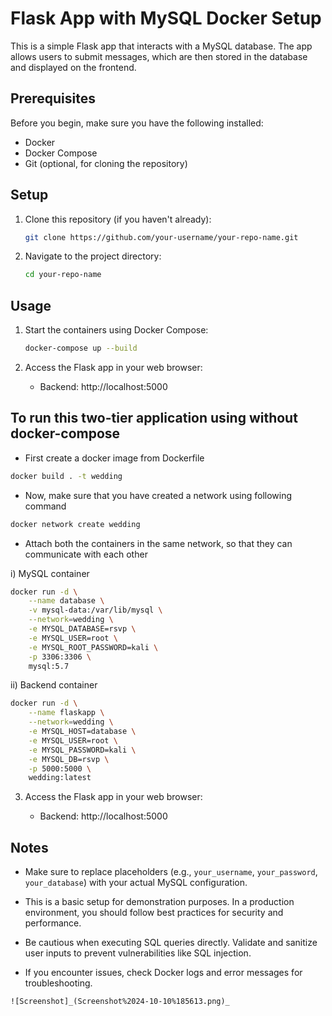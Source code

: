  

# Flask App with MySQL Docker Setup

This is a simple Flask app that interacts with a MySQL database. The app allows users to submit messages, which are then stored in the database and displayed on the frontend.

## Prerequisites

Before you begin, make sure you have the following installed:

- Docker
- Docker Compose
- Git (optional, for cloning the repository)

## Setup

1. Clone this repository (if you haven't already):

   ```bash
   git clone https://github.com/your-username/your-repo-name.git
   ```

2. Navigate to the project directory:

   ```bash
   cd your-repo-name
   ```
## Usage

1. Start the containers using Docker Compose:

   ```bash
   docker-compose up --build
   ```

2. Access the Flask app in your web browser:

   - Backend: http://localhost:5000
   
## To run this two-tier application using  without docker-compose

- First create a docker image from Dockerfile
```bash
docker build . -t wedding
```

- Now, make sure that you have created a network using following command
```bash
docker network create wedding
```

- Attach both the containers in the same network, so that they can communicate with each other

i) MySQL container 
```bash
docker run -d \
    --name database \
    -v mysql-data:/var/lib/mysql \
    --network=wedding \
    -e MYSQL_DATABASE=rsvp \
    -e MYSQL_USER=root \
    -e MYSQL_ROOT_PASSWORD=kali \
    -p 3306:3306 \
    mysql:5.7

```
ii) Backend container
```bash
docker run -d \
    --name flaskapp \
    --network=wedding \
    -e MYSQL_HOST=database \
    -e MYSQL_USER=root \
    -e MYSQL_PASSWORD=kali \
    -e MYSQL_DB=rsvp \
    -p 5000:5000 \
    wedding:latest

```

3. Access the Flask app in your web browser:

   - Backend: http://localhost:5000

## Notes

- Make sure to replace placeholders (e.g., `your_username`, `your_password`, `your_database`) with your actual MySQL configuration.

- This is a basic setup for demonstration purposes. In a production environment, you should follow best practices for security and performance.

- Be cautious when executing SQL queries directly. Validate and sanitize user inputs to prevent vulnerabilities like SQL injection.

- If you encounter issues, check Docker logs and error messages for troubleshooting.

```
![Screenshot]_(Screenshot%2024-10-10%185613.png)_

